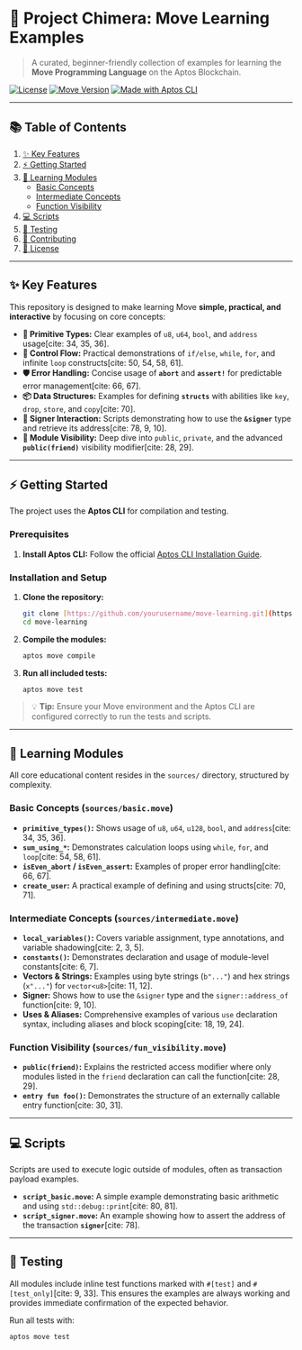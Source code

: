 # 🚀 Project Chimera: Move Learning Examples

> A curated, beginner-friendly collection of examples for learning the **Move Programming Language** on the Aptos Blockchain.

[![License](https://img.shields.io/badge/License-MIT-blue.svg)](LICENSE)
[![Move Version](https://img.shields.io/badge/Move-Aptos-brightgreen)](https://aptos.dev/)
[![Made with Aptos CLI](https://img.shields.io/badge/Tool-Aptos%20CLI-red)](https://aptos.dev/cli-tools/aptos-cli)

---

## 📚 Table of Contents

1. [✨ Key Features](#-key-features)
2. [⚡ Getting Started](#⚡-getting-started)
3. [📖 Learning Modules](#-learning-modules)
    * [Basic Concepts](#basic-concepts)
    * [Intermediate Concepts](#intermediate-concepts)
    * [Function Visibility](#function-visibility)
4. [💻 Scripts](#-scripts)
5. [🧪 Testing](#-testing)
6. [🤝 Contributing](#-contributing)
7. [📄 License](#-license)

---

## ✨ Key Features

This repository is designed to make learning Move **simple, practical, and interactive** by focusing on core concepts:

*  **🧱 Primitive Types:** Clear examples of `u8`, `u64`, `bool`, and `address` usage[cite: 34, 35, 36].
*  **🔁 Control Flow:** Practical demonstrations of `if/else`, `while`, `for`, and infinite `loop` constructs[cite: 50, 54, 58, 61].
*  **🛡️ Error Handling:** Concise usage of **`abort`** and **`assert!`** for predictable error management[cite: 66, 67].
*  **📦 Data Structures:** Examples for defining **`structs`** with abilities like `key`, `drop`, `store`, and `copy`[cite: 70].
*  **👤 Signer Interaction:** Scripts demonstrating how to use the **`&signer`** type and retrieve its address[cite: 78, 9, 10].
*  **🔎 Module Visibility:** Deep dive into `public`, `private`, and the advanced **`public(friend)`** visibility modifier[cite: 28, 29].

---

## ⚡ Getting Started

The project uses the **Aptos CLI** for compilation and testing.

### Prerequisites

1.  **Install Aptos CLI:** Follow the official [Aptos CLI Installation Guide](https://aptos.dev/cli-tools/aptos-cli).

### Installation and Setup

1.  **Clone the repository:**
    ```bash
    git clone [https://github.com/yourusername/move-learning.git](https://github.com/yourusername/move-learning.git)
    cd move-learning
    ```

2.  **Compile the modules:**
    ```bash
    aptos move compile
    ```

3.  **Run all included tests:**
    ```bash
    aptos move test
    ```

> 💡 **Tip:** Ensure your Move environment and the Aptos CLI are configured correctly to run the tests and scripts.

---

## 📖 Learning Modules

All core educational content resides in the `sources/` directory, structured by complexity.

### Basic Concepts (`sources/basic.move`)

*  **`primitive_types()`:** Shows usage of `u8`, `u64`, `u128`, `bool`, and `address`[cite: 34, 35, 36].
*  **`sum_using_*`:** Demonstrates calculation loops using `while`, `for`, and `loop`[cite: 54, 58, 61].
*  **`isEven_abort` / `isEven_assert`:** Examples of proper error handling[cite: 66, 67].
*  **`create_user`:** A practical example of defining and using structs[cite: 70, 71].

### Intermediate Concepts (`sources/intermediate.move`)

*  **`local_variables()`:** Covers variable assignment, type annotations, and variable shadowing[cite: 2, 3, 5].
*  **`constants()`:** Demonstrates declaration and usage of module-level constants[cite: 6, 7].
*  **Vectors & Strings:** Examples using byte strings (`b"..."`) and hex strings (`x"..."`) for `vector<u8>`[cite: 11, 12].
*  **Signer:** Shows how to use the `&signer` type and the `signer::address_of` function[cite: 9, 10].
*  **Uses & Aliases:** Comprehensive examples of various `use` declaration syntax, including aliases and block scoping[cite: 18, 19, 24].

### Function Visibility (`sources/fun_visibility.move`)

*  **`public(friend)`:** Explains the restricted access modifier where only modules listed in the `friend` declaration can call the function[cite: 28, 29].
*  **`entry fun foo()`:** Demonstrates the structure of an externally callable entry function[cite: 30, 31].

---

## 💻 Scripts

Scripts are used to execute logic outside of modules, often as transaction payload examples.

*  **`script_basic.move`:** A simple example demonstrating basic arithmetic and using `std::debug::print`[cite: 80, 81].
*  **`script_signer.move`:** An example showing how to assert the address of the transaction **`signer`**[cite: 78].

---

## 🧪 Testing

 All modules include inline test functions marked with `#[test]` and `#[test_only]`[cite: 9, 33]. This ensures the examples are always working and provides immediate confirmation of the expected behavior.

Run all tests with:
```bash
aptos move test
